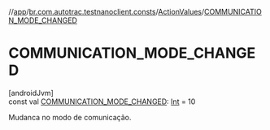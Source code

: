 //[app](../../../index.md)/[br.com.autotrac.testnanoclient.consts](../index.md)/[ActionValues](index.md)/[COMMUNICATION_MODE_CHANGED](-c-o-m-m-u-n-i-c-a-t-i-o-n_-m-o-d-e_-c-h-a-n-g-e-d.md)

# COMMUNICATION_MODE_CHANGED

[androidJvm]\
const val [COMMUNICATION_MODE_CHANGED](-c-o-m-m-u-n-i-c-a-t-i-o-n_-m-o-d-e_-c-h-a-n-g-e-d.md): [Int](https://kotlinlang.org/api/latest/jvm/stdlib/kotlin/-int/index.html) = 10

Mudanca no modo de comunicação.
